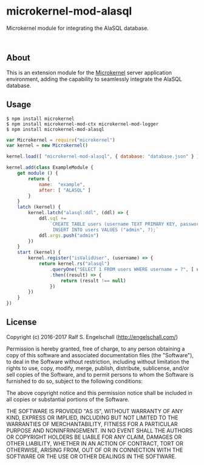 
microkernel-mod-alasql
======================

Microkernel module for integrating the AlaSQL database.

<p/>
<img src="https://nodei.co/npm/microkernel-mod-alasql.png?downloads=true&stars=true" alt=""/>

<p/>
<img src="https://david-dm.org/rse/microkernel-mod-alasql.png" alt=""/>

About
-----

This is an extension module for the
[Microkernel](http://github.com/rse/microkernel) server
application environment, adding the capability to seamlessly
integrate the AlaSQL database.

Usage
-----

```shell
$ npm install microkernel
$ npm install microkernel-mod-ctx microkernel-mod-logger
$ npm install microkernel-mod-alasql
```

```js
var Microkernel = require("microkernel")
var kernel = new Microkernel()

kernel.load([ "microkernel-mod-alasql", { database: "database.json" } ])

kernel.add(class ExampleModule {
    get module () {
        return {
            name:  "example",
            after: [ "ALASQL" ]
        }
    }
    latch (kernel) {
        kernel.latch("alasql:ddl", (ddl) => {
            ddl.sql +=
                `CREATE TABLE users (username TEXT PRIMARY KEY, password TEXT);
                 INSERT INTO users VALUES ("admin", ?);`
            ddl.args.push("admin")
        })
    }
    start (kernel) {
        kernel.register("isValidUser", (username) => {
            return kernel.rs("alasql")
                .queryOne("SELECT 1 FROM users WHERE username = ?", [ username ])
                .then((result) => {
                    return (result !== null)
                })
        })
    }
})
```

License
-------

Copyright (c) 2016-2017 Ralf S. Engelschall (http://engelschall.com/)

Permission is hereby granted, free of charge, to any person obtaining
a copy of this software and associated documentation files (the
"Software"), to deal in the Software without restriction, including
without limitation the rights to use, copy, modify, merge, publish,
distribute, sublicense, and/or sell copies of the Software, and to
permit persons to whom the Software is furnished to do so, subject to
the following conditions:

The above copyright notice and this permission notice shall be included
in all copies or substantial portions of the Software.

THE SOFTWARE IS PROVIDED "AS IS", WITHOUT WARRANTY OF ANY KIND,
EXPRESS OR IMPLIED, INCLUDING BUT NOT LIMITED TO THE WARRANTIES OF
MERCHANTABILITY, FITNESS FOR A PARTICULAR PURPOSE AND NONINFRINGEMENT.
IN NO EVENT SHALL THE AUTHORS OR COPYRIGHT HOLDERS BE LIABLE FOR ANY
CLAIM, DAMAGES OR OTHER LIABILITY, WHETHER IN AN ACTION OF CONTRACT,
TORT OR OTHERWISE, ARISING FROM, OUT OF OR IN CONNECTION WITH THE
SOFTWARE OR THE USE OR OTHER DEALINGS IN THE SOFTWARE.

